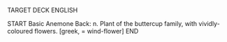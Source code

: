 TARGET DECK
ENGLISH

START
Basic
Anemone
Back: n. Plant of the buttercup family, with vividly-coloured flowers. [greek, = wind-flower]
END
